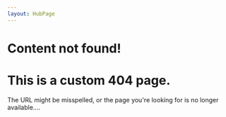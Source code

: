 ```yaml
---
layout: HubPage
---
```

# Content not found!

<div class="hubpage">
    <div class="section">
        <div class="row">
            <div class="col-sm-12 col-md-12">
                <div class="header">
                    <h1>This is a custom 404 page.</h1>
                </div>
            </div>
        </div>
    </div>
    <div class="section">
        <div class="row">
            <div class="col-sm-12 col-md-12">
                The URL might be misspelled, or the page you're looking for is no longer available....
            </div>
        </div>
    </div>
</div>

